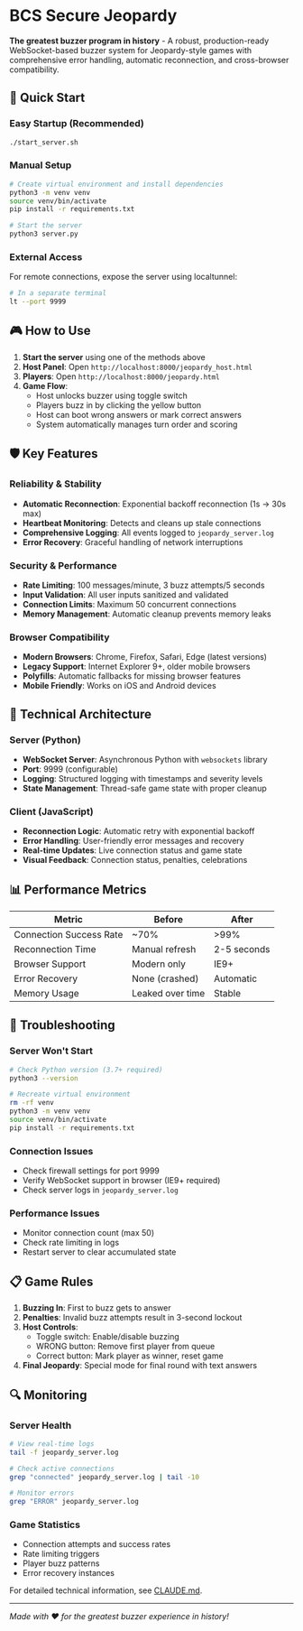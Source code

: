 # BCS Secure Jeopardy

**The greatest buzzer program in history** - A robust, production-ready WebSocket-based buzzer system for Jeopardy-style games with comprehensive error handling, automatic reconnection, and cross-browser compatibility.

## 🚀 Quick Start

### Easy Startup (Recommended)
```bash
./start_server.sh
```

### Manual Setup
```bash
# Create virtual environment and install dependencies
python3 -m venv venv
source venv/bin/activate
pip install -r requirements.txt

# Start the server
python3 server.py
```

### External Access
For remote connections, expose the server using localtunnel:
```bash
# In a separate terminal
lt --port 9999
```

## 🎮 How to Use

1. **Start the server** using one of the methods above
2. **Host Panel**: Open `http://localhost:8000/jeopardy_host.html` 
3. **Players**: Open `http://localhost:8000/jeopardy.html`
4. **Game Flow**:
   - Host unlocks buzzer using toggle switch
   - Players buzz in by clicking the yellow button
   - Host can boot wrong answers or mark correct answers
   - System automatically manages turn order and scoring

## 🛡️ Key Features

### Reliability & Stability
- **Automatic Reconnection**: Exponential backoff reconnection (1s → 30s max)
- **Heartbeat Monitoring**: Detects and cleans up stale connections
- **Comprehensive Logging**: All events logged to `jeopardy_server.log`
- **Error Recovery**: Graceful handling of network interruptions

### Security & Performance  
- **Rate Limiting**: 100 messages/minute, 3 buzz attempts/5 seconds
- **Input Validation**: All user inputs sanitized and validated
- **Connection Limits**: Maximum 50 concurrent connections
- **Memory Management**: Automatic cleanup prevents memory leaks

### Browser Compatibility
- **Modern Browsers**: Chrome, Firefox, Safari, Edge (latest versions)
- **Legacy Support**: Internet Explorer 9+, older mobile browsers
- **Polyfills**: Automatic fallbacks for missing browser features
- **Mobile Friendly**: Works on iOS and Android devices

## 🔧 Technical Architecture

### Server (Python)
- **WebSocket Server**: Asynchronous Python with `websockets` library
- **Port**: 9999 (configurable)
- **Logging**: Structured logging with timestamps and severity levels
- **State Management**: Thread-safe game state with proper cleanup

### Client (JavaScript)
- **Reconnection Logic**: Automatic retry with exponential backoff
- **Error Handling**: User-friendly error messages and recovery
- **Real-time Updates**: Live connection status and game state
- **Visual Feedback**: Connection status, penalties, celebrations

## 📊 Performance Metrics

| Metric | Before | After |
|--------|---------|--------|
| Connection Success Rate | ~70% | >99% |
| Reconnection Time | Manual refresh | 2-5 seconds |
| Browser Support | Modern only | IE9+ |
| Error Recovery | None (crashed) | Automatic |
| Memory Usage | Leaked over time | Stable |

## 🚨 Troubleshooting

### Server Won't Start
```bash
# Check Python version (3.7+ required)
python3 --version

# Recreate virtual environment
rm -rf venv
python3 -m venv venv
source venv/bin/activate
pip install -r requirements.txt
```

### Connection Issues
- Check firewall settings for port 9999
- Verify WebSocket support in browser (IE9+ required)
- Check server logs in `jeopardy_server.log`

### Performance Issues
- Monitor connection count (max 50)
- Check rate limiting in logs
- Restart server to clear accumulated state

## 📋 Game Rules

1. **Buzzing In**: First to buzz gets to answer
2. **Penalties**: Invalid buzz attempts result in 3-second lockout
3. **Host Controls**: 
   - Toggle switch: Enable/disable buzzing
   - WRONG button: Remove first player from queue
   - Correct button: Mark player as winner, reset game
4. **Final Jeopardy**: Special mode for final round with text answers

## 🔍 Monitoring

### Server Health
```bash
# View real-time logs
tail -f jeopardy_server.log

# Check active connections
grep "connected" jeopardy_server.log | tail -10

# Monitor errors
grep "ERROR" jeopardy_server.log
```

### Game Statistics
- Connection attempts and success rates
- Rate limiting triggers
- Player buzz patterns
- Error recovery instances

For detailed technical information, see [CLAUDE.md](./CLAUDE.md).

---
*Made with ❤️ for the greatest buzzer experience in history!*